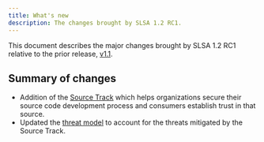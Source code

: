 ```yaml
---
title: What's new
description: The changes brought by SLSA 1.2 RC1.
---
```


This document describes the major changes brought by SLSA 1.2 RC1 relative to
the prior release, [v1.1].

## Summary of changes

-   Addition of the [Source Track](source-requirements) which helps
    organizations secure their source code development process and consumers
    establish trust in that source.
-   Updated the [threat model](threats) to account for the threats mitigated by
    the Source Track.

<!-- Footnotes and link definitions -->

[v1.1]: /spec/v1.1/
